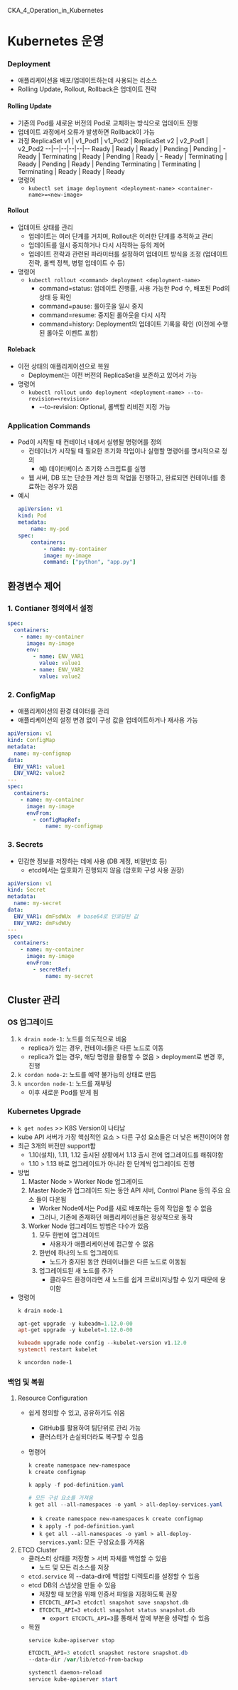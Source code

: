 CKA_4_Operation_in_Kubernetes

# Kubernetes 운영

### Deployment
- 애플리케이션을 배포/업데이트하는데 사용되는 리소스
- Rolling Update, Rollout, Rollback은 업데이트 전략

#### Rolling Update
- 기존의 Pod를 새로운 버전의 Pod로 교체하는 방식으로 업데이트 진행
- 업데이트 과정에서 오류가 발생하면 Rollback이 가능
- 과정
    ReplicaSet v1 | v1_Pod1 | v1_Pod2 | ReplicaSet v2 | v2_Pod1 | v2_Pod2
    --|--|--|--|--|--
    Ready | Ready | Ready | Pending | Pending | -
    Ready | Terminating | Ready | Pending | Ready | -
    Ready | Terminating | Ready | Pending | Ready | Pending
    Terminating | Terminating | Terminating | Ready | Ready | Ready
- 명령어
    - `kubectl set image deployment <deployment-name> <container-name>=<new-image>`

#### Rollout
- 업데이트 상태를 관리
    - 업데이트는 여러 단계를 거치며, Rollout은 이러한 단계를 추적하고 관리
    - 업데이트를 일시 중지하거나 다시 시작하는 등의 제어
    - 업데이트 전략과 관련된 파라미터를 설정하여 업데이트 방식을 조정 (업데이트 전략, 롤백 정책, 병렬 업데이트 수 등)
- 명령어
    - `kubectl rollout <command> deployment <deployment-name>`
        - command=status: 업데이트 진행률, 사용 가능한 Pod 수, 배포된 Pod의 상태 등 확인
        - command=pause: 롤아웃을 일시 중지
        - command=resume: 중지된 롤아웃을 다시 시작
        - command=history: Deployment의 업데이트 기록을 확인 (이전에 수행된 롤아웃 이벤트 포함)

#### Roleback
- 이전 상태의 애플리케이션으로 복원
    - Deployment는 이전 버전의 ReplicaSet을 보존하고 있어서 가능
- 명령어
    - `kubectl rollout undo deployment <deployment-name> --to-revision=<revision>`
        - --to-revision: Optional, 롤백할 리비전 지정 가능


### Application Commands
- Pod이 시작될 때 컨테이너 내에서 실행될 명령어를 정의
    - 컨테이너가 시작될 때 필요한 초기화 작업이나 실행할 명령어를 명시적으로 정의
        - 예) 데이터베이스 초기화 스크립트를 실행
    - 웹 서버, DB 또는 단순한 계산 등의 작업을 진행하고, 완료되면 컨테이너를 종료하는 경우가 있음
- 예시
    ```yaml
    apiVersion: v1
    kind: Pod
    metadata:
        name: my-pod
    spec:
        containers:
            - name: my-container
            image: my-image
            command: ["python", "app.py"]
    ```

## 환경변수 제어

### 1. Contianer 정의에서 설정
```yaml
spec:
  containers:
    - name: my-container
      image: my-image
      env:
        - name: ENV_VAR1
          value: value1
        - name: ENV_VAR2
          value: value2
```

### 2. ConfigMap
- 애플리케이션의 환경 데이터를 관리
- 애플리케이션의 설정 변경 없이 구성 값을 업데이트하거나 재사용 가능

```yaml
apiVersion: v1
kind: ConfigMap
metadata:
  name: my-configmap
data:
  ENV_VAR1: value1
  ENV_VAR2: value2
---
spec:
  containers:
    - name: my-container
      image: my-image
      envFrom:
        - configMapRef:
            name: my-configmap
```

### 3. Secrets
- 민감한 정보를 저장하는 데에 사용 (DB 계정, 비밀번호 등)
    - etcd에서는 암호화가 진행되지 않음 (암호화 구성 사용 권장)

```yaml
apiVersion: v1
kind: Secret
metadata:
  name: my-secret
data:
  ENV_VAR1: dmFsdWUx  # base64로 인코딩된 값
  ENV_VAR2: dmFsdWUy
---
spec:
  containers:
    - name: my-container
      image: my-image
      envFrom:
        - secretRef:
            name: my-secret
```


## Cluster 관리
### OS 업그레이드
1. `k drain node-1`: 노드를 의도적으로 비움
    - replica가 있는 경우, 컨테이너들은 다른 노드로 이동
    - replica가 없는 경우, 해당 명령을 활용할 수 없음 > deployment로 변경 후, 진행
1. `k cordon node-2`: 노드를 예약 불가능의 상태로 만듬
1. `k uncordon node-1`: 노드를 재부팅
    - 이후 새로운 Pod를 받게 됨

### Kubernetes Upgrade
- `k get nodes` >> K8S Version이 나타남
- kube API 서버가 가장 핵심적인 요소 > 다른 구성 요소들은 더 낮은 버전이어야 함
- 최근 3개의 버전만 support함
    - 1.10(설치), 1.11, 1.12 출시된 상황에서 1.13 출시 전에 업그레이드를 해줘야함
    - 1.10 > 1.13 바로 업그레이드가 아니라 한 단계씩 업그레이드 진행
- 방법
    1. Master Node > Worker Node 업그레이드
    1. Master Node가 업그레이드 되는 동안 API 서버, Control Plane 등의 주요 요소 들이 다운됨
        - Worker Node에서는 Pod를 새로 배포하는 등의 작업을 할 수 없음
        - 그러나, 기존에 존재하던 애플리케이션들은 정상적으로 동작
    1. Worker Node 업그레이드 방법은 다수가 있음
        1. 모두 한번에 업그레이드
            - 사용자가 애플리케이션에 접근할 수 없음
        1. 한번에 하나의 노드 업그레이드
            - 노드가 중지된 동안 컨테이너들은 다른 노드로 이동됨
        1. 업그레이드된 새 노드를 추가
            - 클라우드 환경이라면 새 노드를 쉽게 프로비저닝할 수 있기 때문에 용이함
- 명령어
    ```powershell
    k drain node-1

    apt-get upgrade -y kubeadm=1.12.0-00
    apt-get upgrade -y kubelet=1.12.0-00

    kubeadm upgrade node config --kubelet-version v1.12.0
    systemctl restart kubelet

    k uncordon node-1
    ```

### 백업 및 복원
1. Resource Configuration
    - 쉽게 정의할 수 있고, 공유하기도 쉬움
        - GitHub를 활용하여 팀단위로 관리 가능
        - 클러스터가 손실되더라도 복구할 수 있음
    - 명령어
        ```powershell
        k create namespace new-namespace
        k create configmap

        k apply -f pod-definition.yaml
        
        # 모든 구성 요소를 가져옴
        k get all --all-namespaces -o yaml > all-deploy-services.yaml
        ```

        - `k create namespace new-namespaces` `k create configmap`
        - `k apply -f pod-definition.yaml`
        - `k get all --all-namespaces -o yaml > all-deploy-services.yaml`: 모든 구성요소를 가져옴
1. ETCD Cluster
    - 클러스터 상태를 저장함 > 서버 자체를 백업할 수 있음
        - 노드 및 모든 리소스를 저장
    - `etcd.service` 의 --data-dir에 백업할 디렉토리를 설정할 수 있음
    - etcd DB의 스냅샷을 만들 수 있음
        - 저장할 때 보안을 위해 인증서 파일을 지정하도록 권장
        - `ETCDCTL_API=3 etcdctl snapshot save snapshot.db`
        - `ETCDCTL_API=3 etcdctl snapshot status snapshot.db`
            - `export ETCDCTL_API=3`를 통해서 앞에 부분을 생략할 수 있음
    - 복원
        ``` powershell
        service kube-apiserver stop 

        ETCDCTL_API=3 etcdctl snapshot restore snapshot.db
        --data-dir /var/lib/etcd-from-backup

        systemctl daemon-reload
        service kube-apiserver start
        ```
